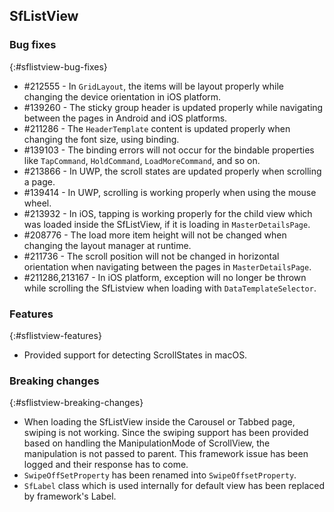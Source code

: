## SfListView

### Bug fixes
{:#sflistview-bug-fixes} 

* \#212555 - In `GridLayout`, the items will be layout properly while changing the device orientation in iOS platform.
* \#139260 - The sticky group header is updated properly while navigating between the pages in Android and iOS platforms.
* \#211286 - The `HeaderTemplate` content is updated properly when changing the font size, using binding.
* \#139103 - The binding errors will not occur for the bindable properties like `TapCommand`, `HoldCommand`, `LoadMoreCommand`, and so on.
* \#213866 - In UWP, the scroll states are updated properly when scrolling a page.
* \#139414 - In UWP, scrolling is working properly when using the mouse wheel.
* \#213932 - In iOS, tapping is working properly for the child view which was loaded inside the SfListView, if it is loading in `MasterDetailsPage`.
* \#208776 - The load more item height will not be changed when changing the layout manager at runtime.
* \#211736 - The scroll position will not be changed in horizontal orientation when navigating between the pages in `MasterDetailsPage`.
* \#211286,213167 - In iOS platform, exception will no longer be thrown while scrolling the SfListview when loading with `DataTemplateSelector`.

### Features
{:#sflistview-features}

* Provided support for detecting ScrollStates in macOS.

### Breaking changes
{:#sflistview-breaking-changes}

*  When loading the SfListView inside the Carousel or Tabbed page, swiping is not working. Since the swiping support has been provided based on handling the ManipulationMode of ScrollView, the manipulation is not passed to parent. This framework issue has been logged and their response has to come.
* `SwipeOffSetProperty` has been renamed into `SwipeOffsetProperty`.
* `SfLabel` class which is used internally for default view has been replaced by framework's Label.
